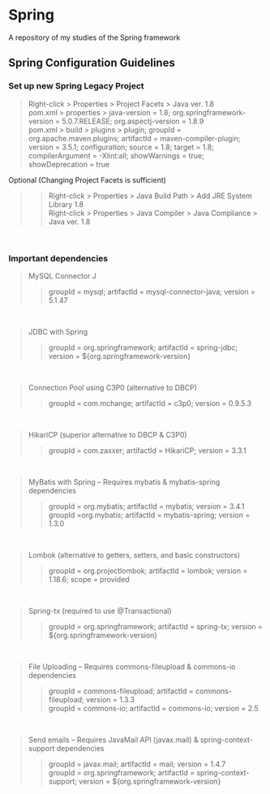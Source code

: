 # Spring
A repository of my studies of the Spring framework
<br/>

## Spring Configuration Guidelines

### Set up new Spring Legacy Project
> Right-click > Properties > Project Facets > Java ver. 1.8 <br/>
pom.xml > properties > java-version = 1.8; org.springframework-version = 5.0.7.RELEASE; org.aspectj-version = 1.8.9 <br/>
pom.xml > build > plugins > plugin; groupId = org.apache.maven.plugins; artifactId = maven-compiler-plugin; version = 3.5.1; configuration; source = 1.8; target = 1.8; compilerArgument = -Xlint:all; showWarnings = true; showDeprecation = true <br/>

Optional (Changing Project Facets is sufficient) <br/>
>> Right-click > Properties > Java Build Path > Add JRE System Library 1.8 <br/>
Right-click > Properties > Java Compiler > Java Compliance > Java ver. 1.8
<br/>

### Important dependencies
> MySQL Connector J
>> groupId = mysql; artifactId = mysql-connector-java; version = 5.1.47
<br/>

> JDBC with Spring
>> groupId = org.springframework; artifactId = spring-jdbc; version = ${org.springframework-version}
<br/>

> Connection Pool using C3P0 (alternative to DBCP)
>> groupId = com.mchange; artifactId = c3p0; version = 0.9.5.3
<br/>

> HikariCP (superior alternative to DBCP & C3P0)
>> groupId = com.zaxxer; artifactId = HikariCP; version = 3.3.1
<br/>

> MyBatis with Spring – Requires mybatis & mybatis-spring dependencies
>> groupId = org.mybatis; artifactId = mybatis; version = 3.4.1 <br/>
>> groupId =org.mybatis; artifactId = mybatis-spring; version = 1.3.0
<br/>

> Lombok (alternative to getters, setters, and basic constructors)
>> groupId = org.projectlombok; artifactId = lombok; version = 1.18.6; scope = provided
<br/>

> Spring-tx (required to use @Transactional)
>> groupId = org.springframework; artifactId = spring-tx; version = ${org.springframework-version}
<br/>

> File Uploading – Requires commons-fileupload & commons-io dependencies
>> groupId = commons-fileupload; artifactId = commons-fileupload; version = 1.3.3 <br/>
>> groupId = commons-io; artifactId = commons-io; version = 2.5
<br/>

> Send emails – Requires JavaMail API (javax.mail) & spring-context-support dependencies
>> groupId = javax.mail; artifactId = mail; version = 1.4.7 <br/>
>> groupId = org.springframework; artifactId = spring-context-support; version = ${org.springframework-version}
